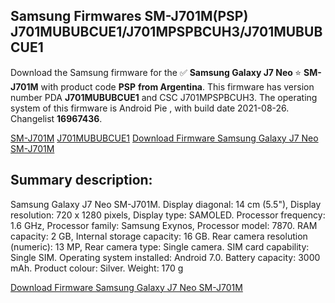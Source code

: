 <h2>Samsung Firmwares SM-J701M(PSP) J701MUBUBCUE1/J701MPSPBCUH3/J701MUBUBCUE1</h2>
Download the Samsung firmware for the ✅ <strong>Samsung Galaxy J7 Neo </strong> ⭐ <strong>SM-J701M</strong> with product code <strong>PSP</strong> <strong> from Argentina</strong>. This firmware has version number PDA <strong>J701MUBUBCUE1</strong> and CSC J701MPSPBCUH3. The operating system of this firmware is Android Pie , with build date 2021-08-26. Changelist <strong>16967436</strong>.


[SM-J701M](https://samfirm.shop/samsung/model/SM-J701M)
[J701MUBUBCUE1](https://samfirm.shop/samsung/pda/J701MUBUBCUE1)
[Download Firmware Samsung Galaxy J7 Neo SM-J701M](https://samfirm.shop/samsung/firmware/453361)
<h2>Summary description:</h2>
<p>Samsung Galaxy J7 Neo SM-J701M. Display diagonal: 14 cm (5.5"), Display resolution: 720 x 1280 pixels, Display type: SAMOLED. Processor frequency: 1.6 GHz, Processor family: Samsung Exynos, Processor model: 7870. RAM capacity: 2 GB, Internal storage capacity: 16 GB. Rear camera resolution (numeric): 13 MP, Rear camera type: Single camera. SIM card capability: Single SIM. Operating system installed: Android 7.0. Battery capacity: 3000 mAh. Product colour: Silver. Weight: 170 g</p>


[Download Firmware Samsung Galaxy J7 Neo SM-J701M](https://samfirm.shop/samsung/firmware/453361)
